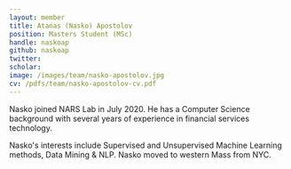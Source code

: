 ```yaml
---
layout: member
title: Atanas (Nasko) Apostolov
position: Masters Student (MSc)
handle: naskoap
github: naskoap
twitter:
scholar:
image: /images/team/nasko-apostolov.jpg
cv: /pdfs/team/nasko-apostolov-cv.pdf
---
```


Nasko joined NARS Lab in July 2020. He has a Computer Science background with several years of experience in financial services technology.

Nasko's interests include Supervised and Unsupervised Machine Learning methods, Data Mining & NLP. Nasko moved to western Mass from NYC.